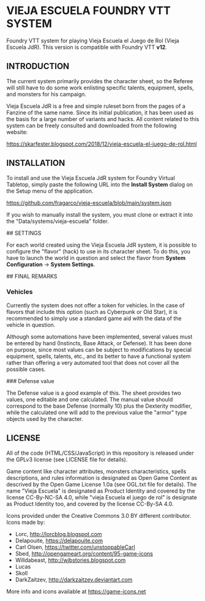 # VIEJA ESCUELA FOUNDRY VTT SYSTEM

Foundry VTT system for playing Vieja Escuela el Juego de Rol (Vieja Escuela JdR).
This version is compatible with Foundry VTT **v12**.

## INTRODUCTION

The current system primarily provides the character sheet, so the Referee will still have to do some work enlisting specific talents, equipment, spells, and monsters for his campaign.

Vieja Escuela JdR is a free and simple ruleset born from the pages of a Fanzine of the same name. Since its initial publication, it has been used as the basis for a large number of variants and hacks. All content related to this system can be freely consulted and downloaded from the following website:

https://skarfester.blogspot.com/2018/12/vieja-escuela-el-juego-de-rol.html

## INSTALLATION

To install and use the Vieja Escuela JdR system for Foundry Virtual Tabletop, simply paste the following URL into the **Install System** dialog on the Setup menu of the application.

https://github.com/fragarco/vieja-escuela/blob/main/system.json

If you wish to manually install the system, you must clone or extract it into the "Data/systems/vieja-escuela" folder.

## SETTINGS

For each world created using the Vieja Escuela JdR system, it is possible to configure the "flavor" (hack) to use in its character sheet. To do this, you have to launch the world in question and select the flavor from **System Configuration** -> **System Settings**.

## FINAL REMARKS

### Vehicles

Currently the system does not offer a token for vehicles. In the case of flavors that include this option (such as Cyberpunk or Old Star), it is recommended to simply use a standard game aid with the data of the vehicle in question.

Although some automations have been implemented, several values must be entered by hand (Instincts, Base Attack, or Defense). It has been done on purpose, since most values can be subject to modifications by special equipment, spells, talents, etc., and its better to have a functional system rather than offering a very automated tool that does not cover all the possible cases.

### Defense value

The Defense value is a good example of this. The sheet provides two values, one editable and one calculated. The manual value should correspond to the base Defense (normally 10) plus the Dexterity modifier, while the calculated one will add to the previous value the "armor" type objects used by the character.

## LICENSE

All of the code (HTML/CSS/JavaScript) in this repository is released under the GPLv3 license (see LICENSE file for details).

Game content like character attributes, monsters characteristics, spells descriptions, and rules information is designated as Open Game Content as descrived by the Open Game License 1.0a (see OGL.txt file for details). The name "Vieja Escuela" is designated as Product Identity and covered by the license CC-By-NC-SA 4.0, while "vieja Escuela el juego de rol" is designate as Product Identity too, and covered by the license CC-By-SA 4.0.

Icons provided under the Creative Commons 3.0 BY different contributor. Icons made by:

- Lorc, http://lorcblog.blogspot.com
- Delapouite, https://delapouite.com
- Carl Olsen, https://twitter.com/unstoppableCarl
- Sbed, http://opengameart.org/content/95-game-icons
- Willdabeast, http://wjbstories.blogspot.com
- Lucas
- Skoll
- DarkZaitzev, http://darkzaitzev.deviantart.com

More info and icons available at https://game-icons.net

